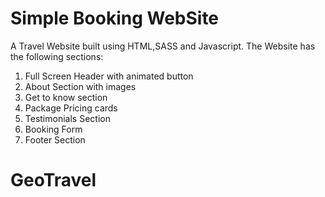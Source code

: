 # Simple Booking WebSite
 A Travel Website built using HTML,SASS and Javascript. 
The Website has the following sections:
1. Full Screen Header with animated button
2. About Section with images
3. Get to know section
4. Package Pricing cards
5. Testimonials Section
6. Booking Form 
7. Footer Section

# GeoTravel
